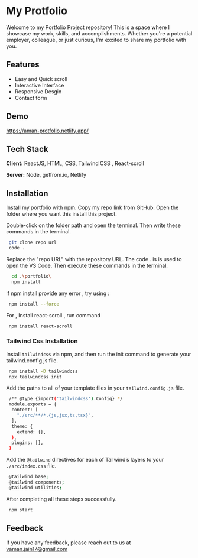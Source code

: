 
# My Protfolio

Welcome to my Portfolio Project repository! This is a space where I showcase my work, skills, and accomplishments. Whether you're a potential employer, colleague, or just curious, I'm excited to share my portfolio with you.






## Features

- Easy and Quick scroll
- Interactive Interface
- Responsive Desgin
- Contact form


## Demo
https://aman-protfolio.netlify.app/

## Tech Stack

**Client:** ReactJS, HTML, CSS, Tailwind CSS , React-scroll

**Server:** Node, getfrom.io, Netlify


## Installation

Install my portfolio with npm. Copy my repo link from GitHub. Open the folder where you want this install this project.

Double-click on the folder path and open the terminal. Then write these commands in the terminal.

```bash
 git clone repo url
 code .
```
Replace the "repo URL" with the repository URL.
The code . is is used to open the VS Code. Then execute these commands in the terminal.
    
```bash
  cd .\portfolio\
  npm install
```
if npm install provide any error , try using :
```bash
 npm install --force
```
For , Install react-scroll , run command 

```bash
 npm install react-scroll
```


### Tailwind Css Installation

Install `tailwindcss` via npm, and then run the init command to generate your tailwind.config.js file.
```bash
 npm install -D tailwindcss
 npx tailwindcss init
```
Add the paths to all of your template files in your `tailwind.config.js` file.

```bash
 /** @type {import('tailwindcss').Config} */
 module.exports = {
  content: [
    "./src/**/*.{js,jsx,ts,tsx}",
  ],
  theme: {
    extend: {},
  },
  plugins: [],
 }
```
Add the `@tailwind` directives for each of Tailwind’s layers to your `./src/index.css` file.

```bash
 @tailwind base;
 @tailwind components;
 @tailwind utilities;
```

After completing all these steps successfully.


```bash
 npm start
```
## Feedback

If you have any feedback, please reach out to us at vaman.jain17@gmail.com

